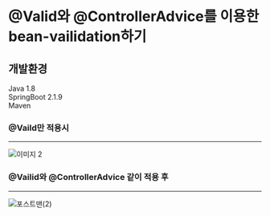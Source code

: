 # @Valid와 @ControllerAdvice를 이용한 bean-vailidation하기


개발환경
---------------
Java 1.8  
SpringBoot 2.1.9  
Maven  



### @Vaild만 적용시
----------------------------
![이미지 2](https://user-images.githubusercontent.com/33255462/72217075-e43a7d80-356c-11ea-8230-8c839d65860b.png)


### @Vailid와 @ControllerAdvice 같이 적용 후
-----------------------------------
![포스트맨(2)](https://user-images.githubusercontent.com/33255462/72217055-b5bca280-356c-11ea-8052-c20beadc3f40.png)

